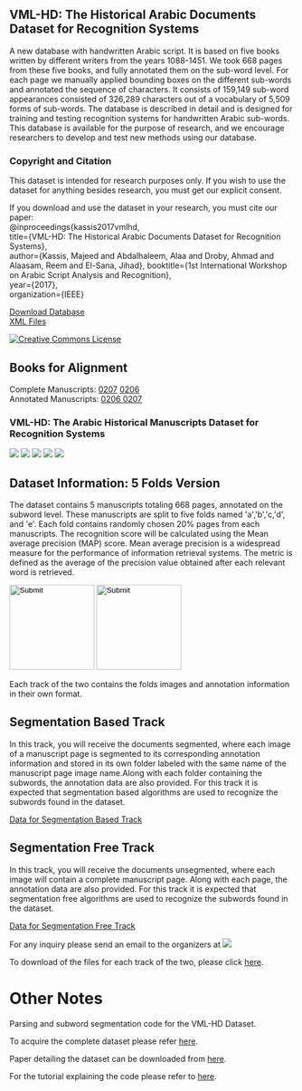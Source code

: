 ## VML-HD: The Historical Arabic Documents Dataset for Recognition Systems

A new database with handwritten Arabic script. It is based on five books written by different writers from the years 1088-1451\. We took 668 pages from these five books, and fully annotated them on the sub-word level. For each page we manually applied bounding boxes on the different sub-words and annotated the sequence of characters. It consists of 159,149 sub-word appearances consisted of 326,289 characters out of a vocabulary of 5,509 forms of sub-words. The database is described in detail and is designed for training and testing recognition systems for handwritten Arabic sub-words. This database is available for the purpose of research, and we encourage researchers to develop and test new methods using our database.

### Copyright and Citation

This dataset is intended for research purposes only. If you wish to use the dataset for anything besides research, you must get our explicit consent.

If you download and use the dataset in your research, you must cite our paper:  
@inproceedings{kassis2017vmlhd,  
title={VML-HD: The Historical Arabic Documents Dataset for Recognition Systems},  
author={Kassis, Majeed and Abdalhaleem, Alaa and Droby, Ahmad and Alaasam, Reem and El-Sana, Jihad}, booktitle={1st International Workshop on Arabic Script Analysis and Recognition},  
year={2017},  
organization={IEEE}

[Download Database](https://www.cs.bgu.ac.il/~vml/database/VML-HD/VML-HD.zip)  
[XML Files](https://www.cs.bgu.ac.il/~vml/database/VML-HD/xmlFiles.rar)

[![Creative Commons License](https://i.creativecommons.org/l/by-nc-nd/4.0/80x15.png)](http://creativecommons.org/licenses/by-nc-nd/4.0/)

## Books for Alignment

Complete Manuscripts: [0207](https://www.cs.bgu.ac.il/~majeek/dataset/0207.rar) [0206](https://www.cs.bgu.ac.il/~majeek/dataset/0206.rar)  
Annotated Manuscripts: [0206 0207](https://www.cs.bgu.ac.il/~majeek/dataset/0206_0207_annotated.rar)</div>

<div class="tab-pane fade" id="recognition">

### VML-HD: The Arabic Historical Manuscripts Dataset for Recognition Systems

![](writingStyle/3249138.png) ![](writingStyle/3158466.png) ![](writingStyle/3157556.png) ![](writingStyle/3368132.png) ![](/writingStyle/3426930.png)

## Dataset Information: 5 Folds Version

The dataset contains 5 manuscripts totaling 668 pages, annotated on the subword level. These manuscripts are split to five folds named 'a','b','c,'d', and 'e'. Each fold contains randomly chosen 20% pages from each manuscripts. The recognition score will be calculated using the Mean average precision (MAP) score. Mean average precision is a widespread measure for the performance of information retrieval systems. The metric is defined as the average of the precision value obtained after each relevant word is retrieved.  

<input type="image" src="competition/dataset.png" height="150"> <input type="image" src="competition/folds.png" height="150">

Each track of the two contains the folds images and annotation information in their own format.  

## Segmentation Based Track

In this track, you will receive the documents segmented, where each image of a manuscript page is segmented to its corresponding annotation information and stored in its own folder labeled with the same name of the manuscript page image name.Along with each folder containing the subwords, the annotation data are also provided. For this track it is expected that segmentation based algorithms are used to recognize the subwords found in the dataset.  

[Data for Segmentation Based Track](http://www.cs.bgu.ac.il/~vml/database/competition/segmentation_based.zip)  

## Segmentation Free Track

In this track, you will receive the documents unsegmented, where each image will contain a complete manuscript page. Along with each page, the annotation data are also provided. For this track it is expected that segmentation free algorithms are used to recognize the subwords found in the dataset.  

[Data for Segmentation Free Track](./competition/segmentation_free.zip)  

For any inquiry please send an email to the organizers at ![](http://oldweb.cs.bgu.ac.il/image_cache/6cbce1d020c3238d0301fb48929367db)

To download of the files for each track of the two, please click [here](https://goo.gl/m4qD1E).

</div>

# Other Notes
Parsing and subword segmentation code for the VML-HD Dataset.

To acquire the complete dataset please refer [here](https://www.cs.bgu.ac.il/~majeek/#dataset).

Paper detailing the dataset can be downloaded from [here](https://www.cs.bgu.ac.il/~majeek/#publications).

For the tutorial explaining the code please refer to [here](https://majeek.github.io/tutorials/vmlHD/).
